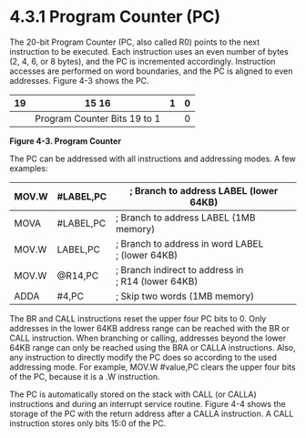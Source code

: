 # 4.3.1 Program Counter (PC)

The 20-bit Program Counter (PC, also called R0) points to the next instruction to be executed. Each instruction uses an even number of bytes (2, 4, 6, or 8 bytes), and the PC is incremented accordingly. Instruction accesses are performed on word boundaries, and the PC is aligned to even addresses. Figure 4-3 shows the PC.

| 19  | 15 16                        | 1   | 0   |
| --- | ---------------------------- | --- | --- |
|     | Program Counter Bits 19 to 1 |     | 0   |

**Figure 4-3. Program Counter**

The PC can be addressed with all instructions and addressing modes. A few examples:

| MOV.W | #LABEL,PC | ; Branch to address LABEL (lower 64KB)                |
| ----- | --------- | ----------------------------------------------------- |
| MOVA  | #LABEL,PC | ; Branch to address LABEL (1MB memory)                |
| MOV.W | LABEL,PC  | ; Branch to address in word LABEL<br>; (lower 64KB)   |
| MOV.W | @R14,PC   | ; Branch indirect to address in<br>; R14 (lower 64KB) |
| ADDA  | #4,PC     | ; Skip two words (1MB memory)                         |

The BR and CALL instructions reset the upper four PC bits to 0. Only addresses in the lower 64KB address range can be reached with the BR or CALL instruction. When branching or calling, addresses beyond the lower 64KB range can only be reached using the BRA or CALLA instructions. Also, any instruction to directly modify the PC does so according to the used addressing mode. For example, MOV.W #value,PC clears the upper four bits of the PC, because it is a .W instruction.

The PC is automatically stored on the stack with CALL (or CALLA) instructions and during an interrupt service routine. Figure 4-4 shows the storage of the PC with the return address after a CALLA instruction. A CALL instruction stores only bits 15:0 of the PC.
